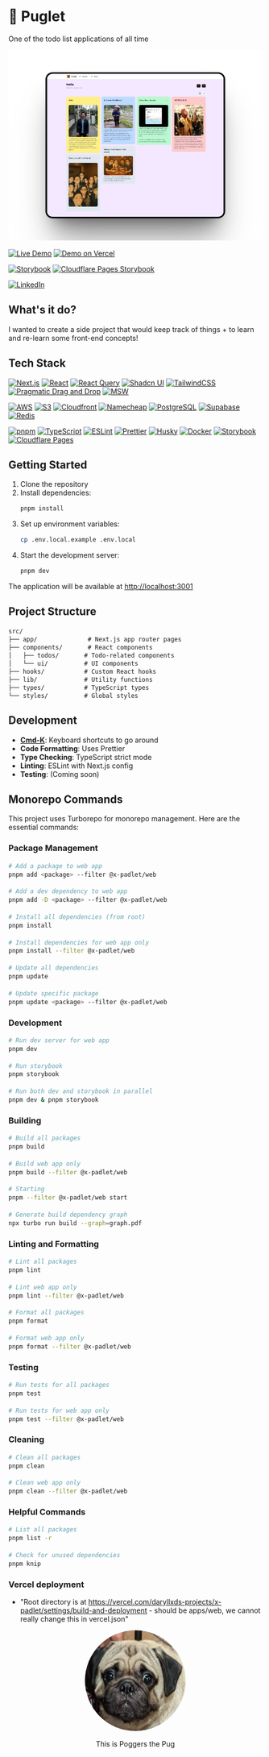 # 🐶 Puglet

One of the todo list applications of all time

![Preview](/apps/web/public/preview-view-list.png)

[![Live Demo](https://img.shields.io/badge/🙏_%20%20%20Live_demo-puglet.daryll.codes-green)](https://puglet.daryll.codes)
[![Demo on Vercel](https://img.shields.io/badge/Deployed_on_vercel-padlet.vercel.app-green?logo=vercel)](https://x-padlet.vercel.app)

[![Storybook](https://img.shields.io/badge/Puglet_chronicles-online-purple?logo=storybook&style=popout)](https://puglet-chronicles.daryll.codes) [![Cloudflare Pages Storybook](https://img.shields.io/badge/Deployed_on_Cloudflare_pages-online-purple?logo=storybook&style=popout)](https://x-padlet.pages.dev)

[![LinkedIn](https://img.shields.io/badge/LinkedIn-Profile-blue?style=flat&logo=linkedin)](https://www.linkedin.com/in/daryll-santos/)

## What's it do?

I wanted to create a side project that would keep track of things + to learn and re-learn some front-end concepts!

## Tech Stack

[![Next.js](https://img.shields.io/badge/NextJS-000000?style=popout&logo=nextdotjs&logoColor=white)](https://nextjs.org/)
[![React](https://img.shields.io/badge/React-20232A?style=popout&logo=react&logoColor=61DAFB)](https://reactjs.org/)
[![React Query](https://img.shields.io/badge/-React%20Query-FF4154?style=popout&logo=react-query&logoColor=white)](https://tanstack.com/query/latest)
[![Shadcn UI](https://img.shields.io/badge/shadcn/ui-000?style=popout&logo=shadcnui&logoColor=white)](https://ui.shadcn.com/)
[![TailwindCSS](https://img.shields.io/badge/Tailwind_CSS-06B6D4?style=popout&logo=tailwindcss&logoColor=white)](https://tailwindcss.com/)
[![Pragmatic Drag and Drop](https://img.shields.io/badge/Pragmatic%20Drag%20and%20Drop-2684FF?style=popout&logo=pragmaticdraganddrop&logoColor=white)](https://atlassian.design/components/pragmatic-drag-and-drop/)
[![MSW](https://img.shields.io/badge/MSW-F0DB4F?style=popout&logo=javascript&logoColor=black)](https://mswjs.io/)

[![AWS](https://img.shields.io/badge/AWS-232F3E?style=popout&logo=amazonwebservices&logoColor=white)](https://aws.amazon.com/)
[![S3](https://img.shields.io/badge/S3-569A31?style=popout&logo=amazonaws&logoColor=white)](https://aws.amazon.com/s3/)
[![Cloudfront](https://img.shields.io/badge/Cloudfront-F79825?style=popout&logo=amazonaws&logoColor=white)](https://aws.amazon.com/cloudfront/)
[![Namecheap](https://img.shields.io/badge/Namecheap-00B14F?style=popout&logoColor=white)](https://www.namecheap.com/)
[![PostgreSQL](https://img.shields.io/badge/PostgreSQL-4169E1?style=popout&logo=postgresql&logoColor=white)](https://www.postgresql.org/)
[![Supabase](https://img.shields.io/badge/Supabase-3ECF8E?style=popout&logo=supabase&logoColor=white)](https://supabase.com/)
[![Redis](https://img.shields.io/badge/Redis-DC382D?style=popout&logo=redis&logoColor=white)](https://redis.io/)

[![pnpm](https://img.shields.io/badge/PNPM-F7E05F?style=popout&logo=pnpm&logoColor=black)](https://pnpm.io/)
[![TypeScript](https://img.shields.io/badge/TypeScript-3178C6?style=popout&logo=typescript&logoColor=white)](https://www.typescriptlang.org/)
[![ESLint](https://img.shields.io/badge/ESLint-4B32C3?style=popout&logo=eslint&logoColor=white)](https://eslint.org/)
[![Prettier](https://img.shields.io/badge/Prettier-F7B93E?style=popout&logo=prettier&logoColor=black)](https://prettier.io/)
[![Husky](https://img.shields.io/badge/Husky-7C3AED?style=popout&logo=husky&logoColor=white)](https://typicode.github.io/husky/)
[![Docker](https://img.shields.io/badge/Docker-2CA5E0?style=popout&logo=docker&logoColor=white)](https://www.docker.com/)
[![Storybook](https://img.shields.io/badge/Storybook-FF4785?style=popout&logo=storybook&logoColor=white)](https://storybook.js.org/)
[![Cloudflare Pages](https://img.shields.io/badge/Cloudflare%20Pages-452FAD?style=popout&logo=cloudflare&logoColor=white)](https://pages.cloudflare.com/)

## Getting Started

1. Clone the repository
2. Install dependencies:
   ```bash
   pnpm install
   ```
3. Set up environment variables:
   ```bash
   cp .env.local.example .env.local
   ```
4. Start the development server:
   ```bash
   pnpm dev
   ```

The application will be available at [http://localhost:3001](http://localhost:3001)

## Project Structure

```
src/
├── app/              # Next.js app router pages
├── components/       # React components
│   ├── todos/       # Todo-related components
│   └── ui/          # UI components
├── hooks/           # Custom React hooks
├── lib/             # Utility functions
├── types/           # TypeScript types
└── styles/          # Global styles
```

## Development

- [**Cmd-K**](https://react-cmdk.com/): Keyboard shortcuts to go around
- **Code Formatting**: Uses Prettier
- **Type Checking**: TypeScript strict mode
- **Linting**: ESLint with Next.js config
- **Testing**: (Coming soon)

## Monorepo Commands

This project uses Turborepo for monorepo management. Here are the essential commands:

### Package Management

```bash
# Add a package to web app
pnpm add <package> --filter @x-padlet/web

# Add a dev dependency to web app
pnpm add -D <package> --filter @x-padlet/web

# Install all dependencies (from root)
pnpm install

# Install dependencies for web app only
pnpm install --filter @x-padlet/web

# Update all dependencies
pnpm update

# Update specific package
pnpm update <package> --filter @x-padlet/web
```

### Development

```bash
# Run dev server for web app
pnpm dev

# Run storybook
pnpm storybook

# Run both dev and storybook in parallel
pnpm dev & pnpm storybook
```

### Building

```bash
# Build all packages
pnpm build

# Build web app only
pnpm build --filter @x-padlet/web

# Starting
pnpm --filter @x-padlet/web start

# Generate build dependency graph
npx turbo run build --graph=graph.pdf
```

### Linting and Formatting

```bash
# Lint all packages
pnpm lint

# Lint web app only
pnpm lint --filter @x-padlet/web

# Format all packages
pnpm format

# Format web app only
pnpm format --filter @x-padlet/web
```

### Testing

```bash
# Run tests for all packages
pnpm test

# Run tests for web app only
pnpm test --filter @x-padlet/web
```

### Cleaning

```bash
# Clean all packages
pnpm clean

# Clean web app only
pnpm clean --filter @x-padlet/web
```

### Helpful Commands

```bash
# List all packages
pnpm list -r

# Check for unused dependencies
pnpm knip
```

### Vercel deployment

- "Root directory is at https://vercel.com/daryllxds-projects/x-padlet/settings/build-and-deployment - should be apps/web, we cannot really change this in vercel.json"

<div style="text-align: center;">
  <img src="apps/web/public/wow-pug.png" alt="Poggers" height="200" width="200" style="border-radius: 50%;">
  <p>This is Poggers the Pug</p>
</div>

